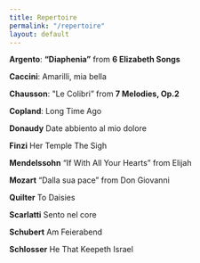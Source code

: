 ```yaml
---
title: Repertoire
permalink: "/repertoire"
layout: default
---
```


**Argento**: **“Diaphenia”**  from **6 Elizabeth Songs** 

**Caccini**: Amarilli, mia bella 

**Chausson**: "Le Colibri” from **7 Melodies, Op.2** 

**Copland**: Long Time Ago 

**Donaudy**
   Date abbiento al mio dolore 


**Finzi**
   Her Temple 
   The Sigh 

**Mendelssohn**
  “If With All Your Hearts” from Elijah 

**Mozart**
  “Dalla sua pace” from Don Giovanni 
     
**Quilter**
  To Daisies 

**Scarlatti**
  Sento nel core

**Schubert**
  Am Feierabend 

**Schlosser**
  He That Keepeth Israel